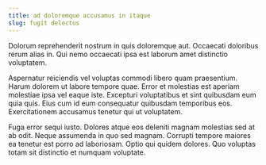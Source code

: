 ```yaml
---
title: ad doloremque accusamus in itaque
slug: fugit delectus
---
```


Dolorum reprehenderit nostrum in quis doloremque aut. Occaecati doloribus rerum alias in. Qui nemo occaecati ipsa est laborum amet distinctio voluptatem.

Aspernatur reiciendis vel voluptas commodi libero quam praesentium. Harum dolorem ut labore tempore quae. Error et molestias est aperiam molestiae ipsa vel eaque iste. Excepturi voluptatibus et sint quibusdam eum quia quis. Eius cum id eum consequatur quibusdam temporibus eos. Exercitationem accusamus tenetur qui ut voluptatem.

Fuga error sequi iusto. Dolores atque eos deleniti magnam molestias sed at ab odit. Neque assumenda in quo sed magnam. Corrupti tempore maiores ea tenetur est porro ad laboriosam. Optio qui quidem dolores. Quo voluptas totam sit distinctio et numquam voluptate.
